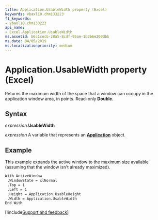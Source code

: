 ```yaml
---
title: Application.UsableWidth property (Excel)
keywords: vbaxl10.chm133223
f1_keywords:
- vbaxl10.chm133223
api_name:
- Excel.Application.UsableWidth
ms.assetid: b6c1cecb-28a5-8cdf-95ae-1b3b6e200dbb
ms.date: 04/05/2019
ms.localizationpriority: medium
---
```



# Application.UsableWidth property (Excel)

Returns the maximum width of the space that a window can occupy in the application window area, in points. Read-only **Double**.


## Syntax

_expression_.**UsableWidth**

_expression_ A variable that represents an **[Application](Excel.Application(object).md)** object.


## Example

This example expands the active window to the maximum size available (assuming that the window isn't already maximized).

```vb
With ActiveWindow 
 .WindowState = xlNormal 
 .Top = 1 
 .Left = 1 
 .Height = Application.UsableHeight 
 .Width = Application.UsableWidth 
End With
```




[!include[Support and feedback](~/includes/feedback-boilerplate.md)]